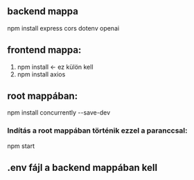 ## backend mappa
npm install express cors dotenv openai

## frontend mappa:
1. npm install <- ez külön kell
2. npm install axios

## root mappában:
npm install concurrently --save-dev


### Indítás a root mappában történik ezzel a paranccsal:
npm start

## .env fájl a backend mappában kell

